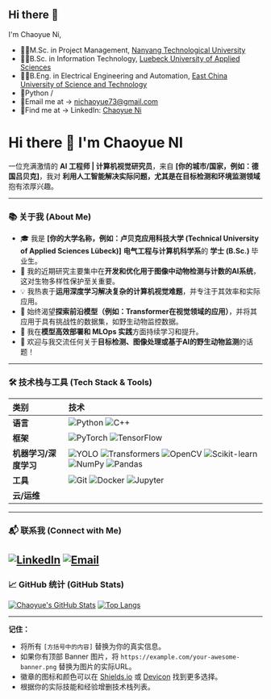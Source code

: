 ## Hi there 👋
I'm Chaoyue Ni, 
* 🧑‍🎓M.Sc. in Project Management, [Nanyang Technological University](https://www.ntu.edu.sg)  
* 🧑‍🎓B.Sc. in Information Technology, [Luebeck University of Applied Sciences](https://www.th-luebeck.de)
* 🧑‍🎓B.Eng. in Electrical Engineering and Automation, [East China University of Science and Technology](https://www.ecust.edu.cn)
* 💪Python /  
* 📧Email me at -> nichaoyue73@gmail.com
* 👣Find me at -> LinkedIn: [Chaoyue Ni](https://www.linkedin.com/in/chaoyue-ni/)
# Hi there 👋 I'm Chaoyue NI

一位充满激情的 **AI 工程师 | 计算机视觉研究员**，来自 **[你的城市/国家，例如：德国吕贝克]**，我对 **利用人工智能解决实际问题，尤其是在目标检测和环境监测领域** 抱有浓厚兴趣。

---

### 📚 关于我 (About Me)

* 🎓 我是 **[你的大学名称，例如：卢贝克应用科技大学 (Technical University of Applied Sciences Lübeck)]** **电气工程与计算机科学系**的 **学士 (B.Sc.)** 毕业生。
* 🔭 我的近期研究主要集中在**开发和优化用于图像中动物检测与计数的AI系统**，这对生物多样性保护至关重要。
* 💡 我热衷于**运用深度学习解决复杂的计算机视觉难题**，并专注于其效率和实际应用。
* 🚀 始终渴望**探索前沿模型（例如：Transformer在视觉领域的应用）**，并将其应用于具有挑战性的数据集，如野生动物监控数据。
* 🌱 我在**模型高效部署和 MLOps 实践**方面持续学习和提升。
* 💬 欢迎与我交流任何关于**目标检测、图像处理或基于AI的野生动物监测**的话题！

---

### 🛠️ 技术栈与工具 (Tech Stack & Tools)

| 类别       | 技术                                                                                                                                                                                                                                                                                                                                                                                                                                                                                                                                                         |
| :--------- | :----------------------------------------------------------------------------------------------------------------------------------------------------------------------------------------------------------------------------------------------------------------------------------------------------------------------------------------------------------------------------------------------------------------------------------------------------------------------------------------------------------------------------------------------------------- |
| **语言** | ![Python](https://img.shields.io/badge/Python-3776AB?style=for-the-badge&logo=python&logoColor=white) ![C++](https://img.shields.io/badge/C%2B%2B-00599C?style=for-the-badge&logo=c%2B%2B&logoColor=white) |
| **框架** | ![PyTorch](https://img.shields.io/badge/PyTorch-EE4C2C?style=for-the-badge&logo=pytorch&logoColor=white) ![TensorFlow](https://img.shields.io/badge/TensorFlow-FF6F00?style=for-the-badge&logo=tensorflow&logoColor=white) |
| **机器学习/深度学习** | ![YOLO](https://img.shields.io/badge/YOLO-000000?style=for-the-badge&logo=yolo&logoColor=white&colorA=gray&colorB=green) ![Transformers](https://img.shields.io/badge/Transformers-Models-blueviolet?style=for-the-badge&logo=huggingface) ![OpenCV](https://img.shields.io/badge/OpenCV-2962FF?style=for-the-badge&logo=opencv&logoColor=white) ![Scikit-learn](https://img.shields.io/badge/Scikit--learn-F7931E?style=for-the-badge&logo=scikit-learn&logoColor=white) ![NumPy](https://img.shields.io/badge/NumPy-013243?style=for-the-badge&logo=numpy&logoColor=white) ![Pandas](https://img.shields.io/badge/Pandas-150458?style=for-the-badge&logo=pandas&logoColor=white) |
| **工具** | ![Git](https://img.shields.io/badge/Git-F05032?style=for-the-badge&logo=git&logoColor=white) ![Docker](https://img.shields.io/badge/Docker-2496ED?style=for-the-badge&logo=docker&logoColor=white) ![Jupyter](https://img.shields.io/badge/Jupyter-F37626?style=for-the-badge&logo=jupyter&logoColor=white) |
| **云/运维** | |

---

### 📬 联系我 (Connect with Me)

[![LinkedIn](https://img.shields.io/badge/LinkedIn-0077B5?style=for-the-badge&logo=linkedin&logoColor=white)](https://www.linkedin.com/in/[你的领英个人资料ID])
[![Email](https://img.shields.io/badge/Email-D14836?style=for-the-badge&logo=gmail&logoColor=white)](mailto:[你的邮箱地址])
---

### 📈 GitHub 统计 (GitHub Stats)

[![Chaoyue's GitHub Stats](https://github-readme-stats.vercel.app/api?username=your-github-username&show_icons=true&theme=radical)](https://github.com/anuraghazra/github-readme-stats)
[![Top Langs](https://github-readme-stats.vercel.app/api/top-langs/?username=your-github-username&layout=compact&theme=radical)](https://github.com/anuraghazra/github-readme-stats)

---

**记住：**

* 将所有 `[方括号中的内容]` 替换为你的真实信息。
* 如果你有顶部 Banner 图片，将 `https://example.com/your-awesome-banner.png` 替换为图片的实际URL。
* 徽章的图标和颜色可以在 [Shields.io](https://shields.io/) 或 [Devicon](https://devicon.dev/) 找到更多选择。
* 根据你的实际技能和经验增删技术栈列表。
